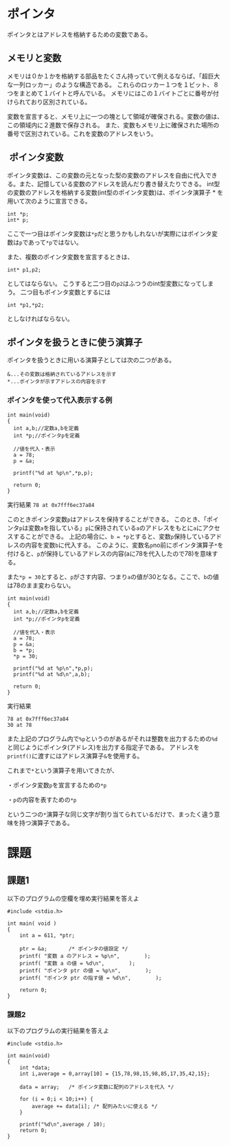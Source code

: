 # ポインタ
ポインタとはアドレスを格納するための変数である。

## メモリと変数
メモリは０か１かを格納する部品をたくさん持っていて例えるならば、「超巨大な一列ロッカー」のような構造である。
これらのロッカー１つを１ビット、８つをまとめて１バイトと呼んでいる。
メモリにはこの１バイトごとに番号が付けられており区別されている。

変数を宣言すると、メモリ上に一つの塊として領域が確保される。変数の値は、この領域内に２進数で保存される。
また、変数もメモリ上に確保された場所の番号で区別されている。これを変数のアドレスをいう。

##  ポインタ変数
ポインタ変数は、この変数の元となった型の変数のアドレスを自由に代入できる。また、記憶している変数のアドレスを読んだり書き替えたりできる。
int型の変数のアドレスを格納する変数(int型のポインタ変数)は、ポインタ演算子 * を用いて次のように宣言できる。

```
int *p;
int* p;
```

ここで一つ目はポインタ変数は`*p`だと思うかもしれないが実際にはポインタ変数は`p`であって`*p`ではない。

また、複数のポインタ変数を宣言するときは、

`int* p1,p2;`

としてはならない。
こうすると二つ目の`p2`はふつうのint型変数になってしまう。
二つ目もポインタ変数とするには

`int *p1,*p2;`

としなければならない。

## ポインタを扱うときに使う演算子
ポインタを扱うときに用いる演算子としては次の二つがある。

```
&...その変数は格納されているアドレスを示す
*...ポインタが示すアドレスの内容を示す
```

### ポインタを使って代入表示する例

```
int main(void)
{
  int a,b;//定数a,bを定義
  int *p;//ポインタpを定義
  
  //値を代入・表示
  a = 78;
  p = &a;
  
  printf("%d at %p\n",*p,p);
  
  return 0;
}
```

実行結果
`78 at 0x7fff6ec37a84`

このときポインタ変数`p`はアドレスを保持することができる。
このとき、「ポインタ`p`は変数`a`を指している」`p`に保持されている`a`のアドレスをもとに`a`にアクセスすることができる。
上記の場合に、`b = *p`とすると、変数`p`保持しているアドレスの内容を変数`b`に代入する。
このように、変数名`p`no前にポインタ演算子`*`を付けると、`p`が保持しているアドレスの内容(aに78を代入したので78)を意味する。

また`*p = 30`とすると、`p`がさす内容、つまり`a`の値が30となる。ここで、`b`の値は78のまま変わらない。

```
int main(void)
{
  int a,b;//定数a,bを定義
  int *p;//ポインタpを定義
  
  //値を代入・表示
  a = 78;
  p = &a;
  b = *p;
  *p = 30;
  
  printf("%d at %p\n",*p,p);
  printf("%d at %d\n",a,b);
  
  return 0;
}
```

実行結果

```
78 at 0x7fff6ec37a84
30 at 78
```

また上記のプログラム内で`%p`というのがあるがそれは整数を出力するための`%d`と同じようにポインタ(アドレス)を出力する指定子である。
アドレスを`printf()`に渡すにはアドレス演算子`&`を使用する。

これまで`*`という演算子を用いてきたが、

・ポインタ変数`p`を宣言するための`*p`

・`p`の内容を表すための`*p`

という二つの`*`演算子な同じ文字が割り当てられているだけで、まったく違う意味を持つ演算子である。

# 課題

## 課題1

以下のプログラムの空欄を埋め実行結果を答えよ

```
#include <stdio.h>

int main( void )
{
	int a = 611, *ptr;
	
	ptr = &a;		/* ポインタの値設定 */
	printf( "変数 a のアドレス = %p\n",        );
	printf( "変数 a の値 = %d\n",        );
	printf( "ポインタ ptr の値 = %p\n",        );
	printf( "ポインタ ptr の指す値 = %d\n",        );
	
	return 0;
}
```

### 課題2

以下のプログラムの実行結果を答えよ

```
#include <stdio.h>

int main(void)
{
	int *data;
	int i,average = 0,array[10] = {15,78,98,15,98,85,17,35,42,15};
	
	data = array;	/* ポインタ変数に配列のアドレスを代入 */
	
	for (i = 0;i < 10;i++) {
		average += data[i];	/* 配列みたいに使える */
	}
	
	printf("%d\n",average / 10);
	return 0;
}
```

